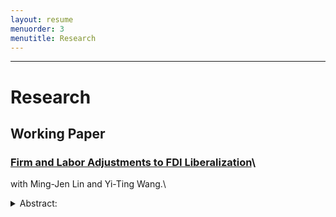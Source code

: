 ```yaml
---
layout: resume
menuorder: 3
menutitle: Research
---
```


***
# Research

## Working Paper

### <a href="https://sungjuwu.github.io/CNFDI_paper.pdf" target="_blank">**Firm and Labor Adjustments to FDI Liberalization**</a>\
with Ming-Jen Lin and Yi-Ting Wang.\
<details>
  <summary>Abstract:</summary>
  This paper studies how liberalizing outward foreign direct investments (FDI) affects manufacturers' engagement in global production and their domestic workers' labor market outcomes. Focusing on a liberalization policy in Taiwan that permits 122 electronic products to be produced in China, we estimate its effect on Taiwanese electronic manufacturers and their domestic workers. Employing a matched differencein-differences strategy, we find that the manufacturers targeted by the policy are on average 15% more likely to invest in China relative to the non-targeted ones. Correspondingly, the domestic workers initially employed by the targeted manufacturers are on average more likely to change their jobs, stay fewer years employed, and have lower wages in subsequent years relative to those employed by the non-targeted ones. The worker-level effects exhibit substantial heterogeneity across the initial wage distribution, with the top-decile workers winning and the other workers losing. 
</details>

